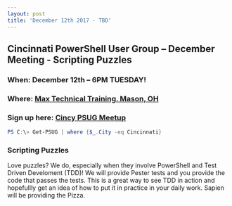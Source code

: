 ```yaml
---
layout: post
title: 'December 12th 2017 - TBD'
---
```


## Cincinnati PowerShell User Group – December Meeting - Scripting Puzzles

### When: December 12th – 6PM TUESDAY!

### Where: [Max Technical Training, Mason, OH](https://goo.gl/maps/ijBGbvJQR3B2)

### Sign up here: [Cincy PSUG Meetup](https://www.meetup.com/TechLife-Cincinnati/events/244268532/)

```powershell 
PS C:\> Get-PSUG | where {$_.City -eq Cincinnati}
```

### Scripting Puzzles
Love puzzles? We do, especially when they involve PowerShell and Test Driven Develoment (TDD)! We will provide Pester tests and you provide the code that passes the tests. This is a great way to see TDD in action and hopefullly get an idea of how to put it in practice in your daily work. Sapien will be providing the Pizza.
